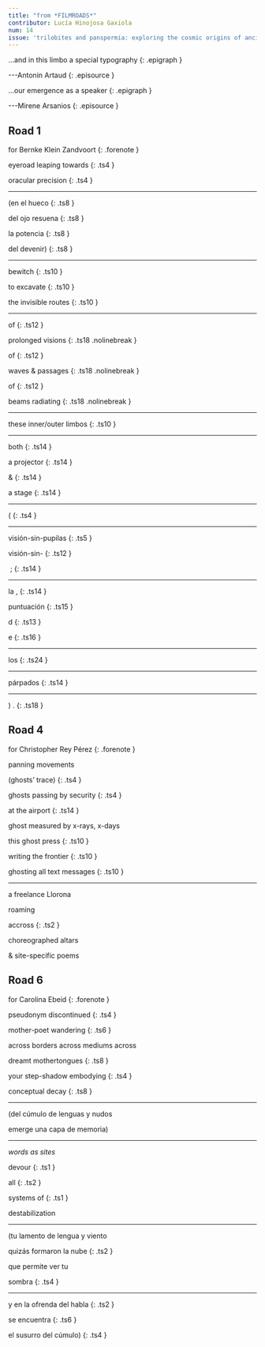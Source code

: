 ```yaml
---
title: "from *FILMROADS*"
contributor: Lucía Hinojosa Gaxiola
num: 14
issue: 'trilobites and panspermia: exploring the cosmic origins of ancient life'
---
```



...and in this limbo a special typography
{: .epigraph }

---Antonin Artaud
{: .episource }


...our emergence as a speaker
{: .epigraph }

---Mirene Arsanios
{: .episource }



## Road 1

for Bernke Klein Zandvoort
{: .forenote }

eyeroad leaping towards
{: .ts4 }

oracular precision
{: .ts4 }


---

(en el hueco
{: .ts8 }

del ojo resuena
{: .ts8 }

la potencia
{: .ts8 }

del devenir)
{: .ts8 }

---

bewitch
{: .ts10 }

to excavate
{: .ts10 }

the invisible routes
{: .ts10 }

---

of
{: .ts12 }

prolonged visions
{: .ts18 .nolinebreak }

of
{: .ts12 }

waves & passages
{: .ts18 .nolinebreak }

of
{: .ts12 }

beams radiating
{: .ts18 .nolinebreak }

---

these inner/outer limbos
{: .ts10 }

---

both
{: .ts14 }

a projector
{: .ts14 }

&
{: .ts14 }

a stage
{: .ts14 }

---

(
{: .ts4 }

---

visión-sin-pupilas
{: .ts5 }

visión-sin-
{: .ts12 }

&nbsp;;
{: .ts14 }

---

la ,
{: .ts14 }

puntuación
{: .ts15 }

d
{: .ts13 }

e
{: .ts16 }

---

los
{: .ts24 }

---

párpados 
{: .ts14 }

---

) . 
{: .ts18 }





## Road 4


for Christopher Rey Pérez
{: .forenote }


panning movements

(ghosts’ trace)
{: .ts4 }

ghosts passing by security
{: .ts4 }

at the airport
{: .ts14 }

ghost measured by x-rays, x-days

this ghost press
{: .ts10 }

writing the frontier
{: .ts10 }

ghosting all text messages
{: .ts10 }

---

a freelance Llorona

roaming 

accross
{: .ts2 }

choreographed altars

& site-specific poems

## Road 6


for Carolina Ebeid
{: .forenote }



pseudonym discontinued
{: .ts4 }

mother-poet wandering 
{: .ts6 }

across borders across mediums across

dreamt mothertongues 
{: .ts8 }

your step-shadow embodying
{: .ts4 }

conceptual decay
{: .ts8 }

---


(del cúmulo de lenguas y nudos

emerge una capa de memoria)

---

*words as sites*

devour
{: .ts1 }

all
{: .ts2 }

systems of
{: .ts1 }

destabilization

---

(tu lamento de lengua y viento

quizás formaron la nube
{: .ts2 }

que permite ver tu

sombra
{: .ts4 }

---

y en la ofrenda del habla
{: .ts2 }

se encuentra
{: .ts6 }

el susurro del cúmulo)
{: .ts4 }
